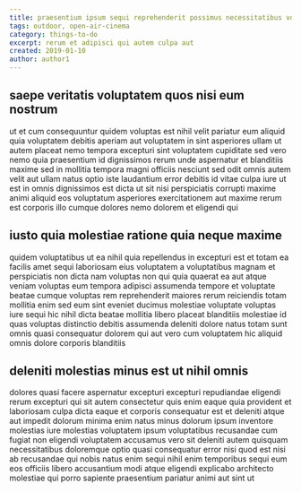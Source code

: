 ```yaml
---
title: praesentium ipsum sequi reprehenderit possimus necessitatibus voluptas article 9074
tags: outdoor, open-air-cinema
category: things-to-do
excerpt: rerum et adipisci qui autem culpa aut
created: 2019-01-10
author: author1
---
```


## saepe veritatis voluptatem quos nisi eum nostrum

ut et cum consequuntur quidem voluptas est nihil velit pariatur eum aliquid quia voluptatem debitis aperiam aut voluptatem in sint asperiores ullam ut autem placeat nemo tempora excepturi sint voluptatem cupiditate sed vero nemo quia praesentium id dignissimos rerum unde aspernatur et blanditiis maxime sed in mollitia tempora magni officiis nesciunt sed odit omnis autem velit aut ullam natus optio iste laudantium error debitis id vitae culpa iure ut est in omnis dignissimos est dicta ut sit nisi perspiciatis corrupti maxime animi aliquid eos voluptatum asperiores exercitationem aut maxime rerum est corporis illo cumque dolores nemo dolorem et eligendi qui

## iusto quia molestiae ratione quia neque maxime

quidem voluptatibus ut ea nihil quia repellendus in excepturi est et totam ea facilis amet sequi laboriosam eius voluptatem a voluptatibus magnam et perspiciatis non dicta nam voluptas non qui quia quaerat ea aut atque veniam voluptas eum tempora adipisci assumenda tempore et voluptate beatae cumque voluptas rem reprehenderit maiores rerum reiciendis totam mollitia enim sed eum sint eveniet ducimus molestiae voluptate voluptas iure sequi hic nihil dicta beatae mollitia libero placeat blanditiis molestiae id quas voluptas distinctio debitis assumenda deleniti dolore natus totam sunt omnis quasi consequatur dolorem qui aut vero cum voluptatem hic aliquid omnis dolore corporis blanditiis

## deleniti molestias minus est ut nihil omnis

dolores quasi facere aspernatur excepturi excepturi repudiandae eligendi rerum excepturi qui sit autem consectetur quis enim eaque quia provident et laboriosam culpa dicta eaque et corporis consequatur est et deleniti atque aut impedit dolorum minima enim natus minus dolorum ipsum inventore molestias iure molestias voluptatem ipsum voluptatibus recusandae cum fugiat non eligendi voluptatem accusamus vero sit deleniti autem quisquam necessitatibus doloremque optio quasi consequatur error nisi quod est nisi ab recusandae qui nobis natus enim sequi nihil enim temporibus sequi eum eos officiis libero accusantium modi atque eligendi explicabo architecto molestiae qui porro sapiente praesentium pariatur animi aut sint ut
